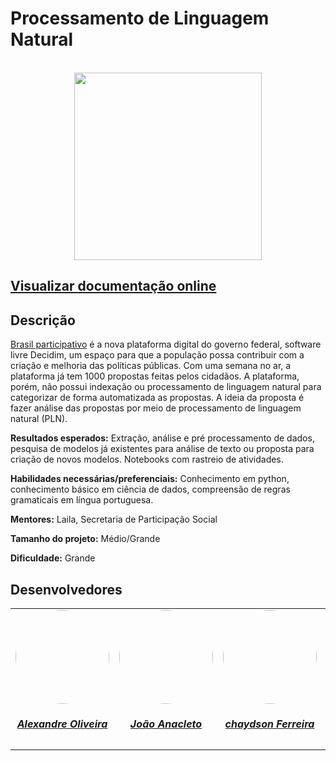 # Processamento de Linguagem Natural 

<br/>
<div align="center">
  <a href="https://github.com/ResidenciaTICBrisa/07_ProcessamentoLinguagemNatural/tree/main">
    <img src="https://residenciaticbrisa.github.io/07_ProcessamentoLinguagemNatural/assets/img/logo.png" width="300" height="300">
  </a>
</div>

## <p align="left"><a href="https://residenciaticbrisa.github.io/07_ProcessamentoLinguagemNatural/">Visualizar documentação online</a></p>

## Descrição
[Brasil participativo](https://brasilparticipativo.presidencia.gov.br/processes/programas/f/2/) é a nova plataforma digital do governo federal, software livre Decidim, um espaço para que a população possa contribuir com a criação e melhoria das políticas públicas. Com uma semana no ar, a plataforma já tem 1000 propostas feitas pelos cidadãos. A plataforma, porém, não possui indexação ou processamento de linguagem natural para categorizar de forma automatizada as propostas. A ideia da proposta é fazer análise das propostas por meio de processamento de linguagem natural (PLN).



**Resultados esperados:** Extração, análise e pré processamento de dados, pesquisa de modelos já existentes para análise de texto ou proposta para criação de novos modelos. Notebooks com rastreio de atividades.

**Habilidades necessárias/preferenciais:** Conhecimento em python, conhecimento básico em ciência de dados, compreensão de regras gramaticais em língua portuguesa.

**Mentores:** Laila, Secretaria de Participação Social

**Tamanho do projeto:** Médio/Grande

**Dificuldade:** Grande

## Desenvolvedores

<center>
<table style="margin-left: auto; margin-right: auto;">
    <tr>
        <td align="center">
            <a href="https://github.com/LexTOliver">
                <img style="border-radius: 50%;" src="https://avatars.githubusercontent.com/u/27731119?v=4" width="150px;"/>
                <h5 class="text-center">Alexandre Oliveira</h5>
            </a>
        </td>
        <td align="center">
            <a href="https://github.com/jpanacleto2">
                <img style="border-radius: 50%;" src="https://avatars.githubusercontent.com/u/56097889?v=4" width="150px;"/>
                <h5 class="text-center">João Anacleto</h5>
            </a>
        </td>
        <td align="center">
            <a href="https://github.com/chaydson">
                <img style="border-radius: 50%;" src="https://avatars.githubusercontent.com/u/90580219?v=4" width="150px;"/>
                <h5 class="text-center">chaydson Ferreira</h5>
            </a>
        </td>
        <td align="center">
            <a href="https://github.com/QuinQuad">
                <img style="border-radius: 50%;" src="https://avatars.githubusercontent.com/u/136384280?v=4" width="150px;"/>
                <h5 class="text-center">Leandro Santos</h5>
            </a>
        </td>
        <td align="center">
            <a href="https://github.com/Leanddro13">
                <img style="border-radius: 50%;" src="https://avatars.githubusercontent.com/u/86811628?v=4" width="150px;"/>
                <h5 class="text-center">Leandro Silva</h5>
            </a>
        </td>
</table>
</center>

